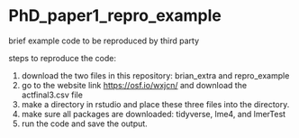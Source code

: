# PhD_paper1_repro_example
brief example code to be reproduced by third party 

steps to reproduce the code:

1) download the two files in this repository: brian_extra and repro_example
2) go to the website link https://osf.io/wxjcn/ and download the actfinal3.csv file
3) make a directory in rstudio and place these three files into the directory.
4) make sure all packages are downloaded: tidyverse, lme4, and lmerTest
5) run the code and save the output.

